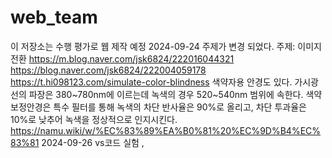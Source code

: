 # web_team
이 저장소는 수행 평가로 웹 제작 예정
2024-09-24 주제가 변경 되었다. 주제: 이미지 전환
https://m.blog.naver.com/jsk6824/222016044321
https://blog.naver.com/jsk6824/222004059178
https://t.hi098123.com/simulate-color-blindness
색약자용 안경도 있다. 가시광선의 파장은 380~780nm에 이르는데 녹색의 경우 520~540nm 범위에 속한다. 색약 보정안경은 특수 필터를 통해 녹색의 차단 반사율은 90%로 올리고, 차단 투과율은 10%로 낮추어 녹색을 정상적으로 인지시킨다.
https://namu.wiki/w/%EC%83%89%EA%B0%81%20%EC%9D%B4%EC%83%81
2024-09-26 vs코드 실험
,
